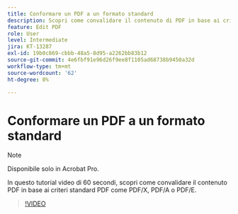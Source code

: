 ```yaml
---
title: Conformare un PDF a un formato standard
description: Scopri come convalidare il contenuto di PDF in base ai criteri standard di PDF come PDF/X, PDF/A o PDF/E
feature: Edit PDF
role: User
level: Intermediate
jira: KT-13287
exl-id: 19b0c869-cbbb-48a5-8d95-a2262bb83b12
source-git-commit: 4e6fbf91e96d26f9ee8f1105ad68738b9450a32d
workflow-type: tm+mt
source-wordcount: '62'
ht-degree: 0%

---
```


# Conformare un PDF a un formato standard

>[!NOTE]
>
>Disponibile solo in Acrobat Pro.

In questo tutorial video di 60 secondi, scopri come convalidare il contenuto PDF in base ai criteri standard PDF come PDF/X, PDF/A o PDF/E.

>[!VIDEO](https://video.tv.adobe.com/v/3409906?quality=12&learn=on&hidetitle=true)
